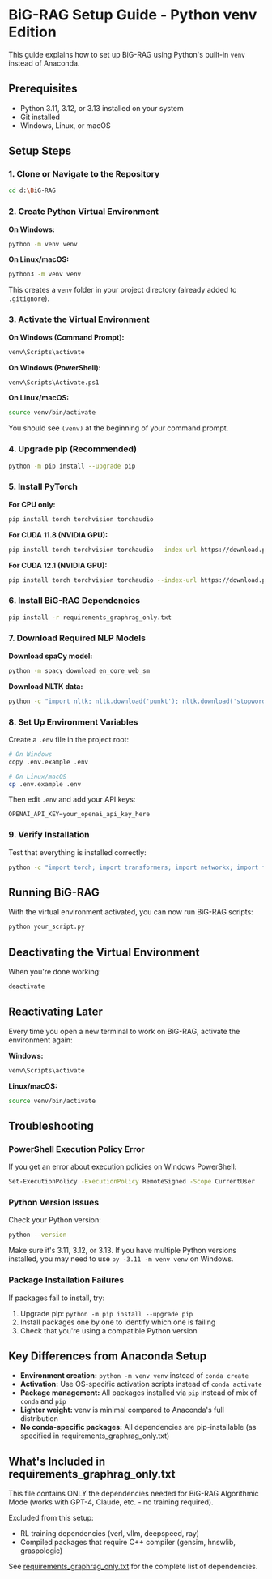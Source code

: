 # BiG-RAG Setup Guide - Python venv Edition

This guide explains how to set up BiG-RAG using Python's built-in `venv` instead of Anaconda.

## Prerequisites

- Python 3.11, 3.12, or 3.13 installed on your system
- Git installed
- Windows, Linux, or macOS

## Setup Steps

### 1. Clone or Navigate to the Repository

```bash
cd d:\BiG-RAG
```

### 2. Create Python Virtual Environment

**On Windows:**
```bash
python -m venv venv
```

**On Linux/macOS:**
```bash
python3 -m venv venv
```

This creates a `venv` folder in your project directory (already added to `.gitignore`).

### 3. Activate the Virtual Environment

**On Windows (Command Prompt):**
```bash
venv\Scripts\activate
```

**On Windows (PowerShell):**
```bash
venv\Scripts\Activate.ps1
```

**On Linux/macOS:**
```bash
source venv/bin/activate
```

You should see `(venv)` at the beginning of your command prompt.

### 4. Upgrade pip (Recommended)

```bash
python -m pip install --upgrade pip
```

### 5. Install PyTorch

**For CPU only:**
```bash
pip install torch torchvision torchaudio
```

**For CUDA 11.8 (NVIDIA GPU):**
```bash
pip install torch torchvision torchaudio --index-url https://download.pytorch.org/whl/cu118
```

**For CUDA 12.1 (NVIDIA GPU):**
```bash
pip install torch torchvision torchaudio --index-url https://download.pytorch.org/whl/cu121
```

### 6. Install BiG-RAG Dependencies

```bash
pip install -r requirements_graphrag_only.txt
```

### 7. Download Required NLP Models

**Download spaCy model:**
```bash
python -m spacy download en_core_web_sm
```

**Download NLTK data:**
```bash
python -c "import nltk; nltk.download('punkt'); nltk.download('stopwords')"
```

### 8. Set Up Environment Variables

Create a `.env` file in the project root:

```bash
# On Windows
copy .env.example .env

# On Linux/macOS
cp .env.example .env
```

Then edit `.env` and add your API keys:

```
OPENAI_API_KEY=your_openai_api_key_here
```

### 9. Verify Installation

Test that everything is installed correctly:

```bash
python -c "import torch; import transformers; import networkx; import faiss; print('All imports successful!')"
```

## Running BiG-RAG

With the virtual environment activated, you can now run BiG-RAG scripts:

```bash
python your_script.py
```

## Deactivating the Virtual Environment

When you're done working:

```bash
deactivate
```

## Reactivating Later

Every time you open a new terminal to work on BiG-RAG, activate the environment again:

**Windows:**
```bash
venv\Scripts\activate
```

**Linux/macOS:**
```bash
source venv/bin/activate
```

## Troubleshooting

### PowerShell Execution Policy Error

If you get an error about execution policies on Windows PowerShell:

```bash
Set-ExecutionPolicy -ExecutionPolicy RemoteSigned -Scope CurrentUser
```

### Python Version Issues

Check your Python version:

```bash
python --version
```

Make sure it's 3.11, 3.12, or 3.13. If you have multiple Python versions installed, you may need to use `py -3.11 -m venv venv` on Windows.

### Package Installation Failures

If packages fail to install, try:

1. Upgrade pip: `python -m pip install --upgrade pip`
2. Install packages one by one to identify which one is failing
3. Check that you're using a compatible Python version

## Key Differences from Anaconda Setup

- **Environment creation:** `python -m venv venv` instead of `conda create`
- **Activation:** Use OS-specific activation scripts instead of `conda activate`
- **Package management:** All packages installed via `pip` instead of mix of `conda` and `pip`
- **Lighter weight:** venv is minimal compared to Anaconda's full distribution
- **No conda-specific packages:** All dependencies are pip-installable (as specified in requirements_graphrag_only.txt)

## What's Included in requirements_graphrag_only.txt

This file contains ONLY the dependencies needed for BiG-RAG Algorithmic Mode (works with GPT-4, Claude, etc. - no training required).

Excluded from this setup:
- RL training dependencies (verl, vllm, deepspeed, ray)
- Compiled packages that require C++ compiler (gensim, hnswlib, graspologic)

See [requirements_graphrag_only.txt](requirements_graphrag_only.txt) for the complete list of dependencies.
